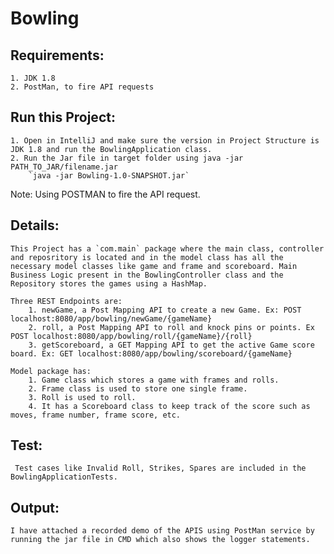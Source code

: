 # Bowling

## Requirements: 

	1. JDK 1.8
	2. PostMan, to fire API requests


## Run this Project:
	1. Open in IntelliJ and make sure the version in Project Structure is JDK 1.8 and run the BowlingApplication class.
	2. Run the Jar file in target folder using java -jar PATH_TO_JAR/filename.jar
		`java -jar Bowling-1.0-SNAPSHOT.jar`
	
Note: Using POSTMAN  to fire the API request.

## Details:
	
	This Project has a `com.main` package where the main class, controller and reposritory is located and in the model class has all the necessary model classes like game and frame and scoreboard. Main Business Logic present in the BowlingController class and the Repository stores the games using a HashMap.
	
	Three REST Endpoints are:
		1. newGame, a Post Mapping API to create a new Game. Ex: POST localhost:8080/app/bowling/newGame/{gameName}
		2. roll, a Post Mapping API to roll and knock pins or points. Ex POST localhost:8080/app/bowling/roll/{gameName}/{roll}
		3. getScoreboard, a GET Mapping API to get the active Game score board. Ex: GET localhost:8080/app/bowling/scoreboard/{gameName}

	Model package has:
		1. Game class which stores a game with frames and rolls.
		2. Frame class is used to store one single frame.
		3. Roll is used to roll.
		4. It has a Scoreboard class to keep track of the score such as moves, frame number, frame score, etc.
		
## Test:
	 Test cases like Invalid Roll, Strikes, Spares are included in the BowlingApplicationTests.
	 
## Output:
	I have attached a recorded demo of the APIS using PostMan service by running the jar file in CMD which also shows the logger statements.
